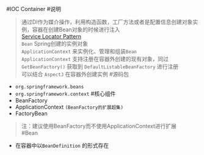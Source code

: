 #IOC Container
#说明
> 通过DI作为媒介操作，利用构造函数，工厂方法或者是配置信息创建对象实例，容器在创建Bean对象的时候进行注入  
> [Service Locator Pattern]()  
> `Bean` Spring创建的实例对象  
> `ApplicationContext` 来实例化、管理和组装`Bean`   
> `ApplicationContext` 支持注册在容器外创建的现有对象，同过`GetBeanFactory()` 获取到 `DefaultListableBeanFactory` 进行注册   
> 可以结合 `AspectJ` 在容器外创建实例
#源码包
- `org.springframework.beans`
- `org.springframework.context`
#核心组件
- BeanFactory
- ApplicationContext `(BeanFactory的扩展超集)`
- FactoryBean
> 注：建议使用BeanFactory而不使用ApplicationContext进行扩展  
#Bean
- 在容器中以`BeanDefinition` 的形式存在
